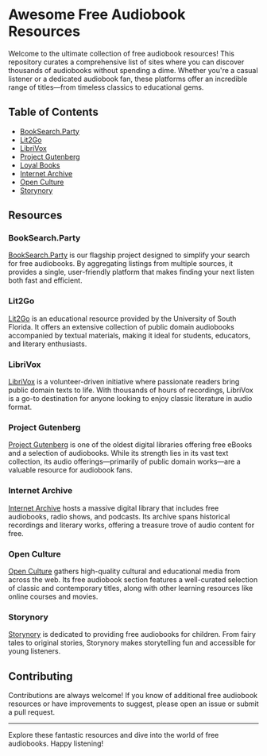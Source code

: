 # Awesome Free Audiobook Resources

Welcome to the ultimate collection of free audiobook resources! This repository curates a comprehensive list of sites where you can discover thousands of audiobooks without spending a dime. Whether you're a casual listener or a dedicated audiobook fan, these platforms offer an incredible range of titles—from timeless classics to educational gems.

## Table of Contents

- [BookSearch.Party](#booksearchparty)
- [Lit2Go](#lit2go)
- [LibriVox](#librivox)
- [Project Gutenberg](#project-gutenberg)
- [Loyal Books](#loyal-books)
- [Internet Archive](#internet-archive)
- [Open Culture](#open-culture)
- [Storynory](#storynory)

## Resources

### BookSearch.Party
[BookSearch.Party](https://booksearch.party) is our flagship project designed to simplify your search for free audiobooks. By aggregating listings from multiple sources, it provides a single, user-friendly platform that makes finding your next listen both fast and efficient.

### Lit2Go
[Lit2Go](http://etc.usf.edu/lit2go) is an educational resource provided by the University of South Florida. It offers an extensive collection of public domain audiobooks accompanied by textual materials, making it ideal for students, educators, and literary enthusiasts.

### LibriVox
[LibriVox](https://librivox.org) is a volunteer-driven initiative where passionate readers bring public domain texts to life. With thousands of hours of recordings, LibriVox is a go-to destination for anyone looking to enjoy classic literature in audio format.

### Project Gutenberg
[Project Gutenberg](https://gutenberg.org) is one of the oldest digital libraries offering free eBooks and a selection of audiobooks. While its strength lies in its vast text collection, its audio offerings—primarily of public domain works—are a valuable resource for audiobook fans.

### Internet Archive
[Internet Archive](https://archive.org/details/audio) hosts a massive digital library that includes free audiobooks, radio shows, and podcasts. Its archive spans historical recordings and literary works, offering a treasure trove of audio content for free.

### Open Culture
[Open Culture](http://www.openculture.com/freeaudiobooks) gathers high-quality cultural and educational media from across the web. Its free audiobook section features a well-curated selection of classic and contemporary titles, along with other learning resources like online courses and movies.

### Storynory
[Storynory](https://www.storynory.com) is dedicated to providing free audiobooks for children. From fairy tales to original stories, Storynory makes storytelling fun and accessible for young listeners.

## Contributing

Contributions are always welcome! If you know of additional free audiobook resources or have improvements to suggest, please open an issue or submit a pull request.

---

Explore these fantastic resources and dive into the world of free audiobooks. Happy listening!
